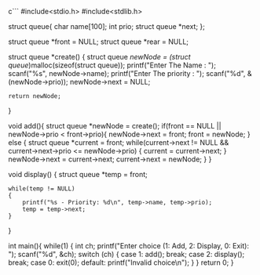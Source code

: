 c```
#include<stdio.h>
#include<stdlib.h>

struct queue{
    char name[100];
    int prio;
    struct queue *next;
};

struct queue *front = NULL;
struct queue *rear = NULL;

struct queue *create()
{
    struct queue *newNode = (struct queue*)malloc(sizeof(struct queue));
    printf("Enter The Name : ");
    scanf("%s", newNode->name);
    printf("Enter The priority : ");
    scanf("%d", &(newNode->prio));
    newNode->next = NULL;

    return newNode;
}

void add(){
    struct queue *newNode = create();
    if(front == NULL || newNode->prio < front->prio){
        newNode->next = front;
        front = newNode;
    } else {
        struct queue *current = front;
        while(current->next != NULL && current->next->prio <= newNode->prio) {
            current = current->next;
        }
        newNode->next = current->next;
        current->next = newNode;
    }
}

void display()
{
    struct queue *temp = front;

    while(temp != NULL)
    {
        printf("%s - Priority: %d\n", temp->name, temp->prio);
        temp = temp->next;
    }
}

int main(){
    while(1)
    {
        int ch;
        printf("Enter choice (1: Add, 2: Display, 0: Exit): ");
        scanf("%d", &ch);
        switch (ch)
        {
            case 1: 
                add();
                break;
            case 2: 
                display();
                break;
            case 0:
                exit(0);
            default:
                printf("Invalid choice\n");
        }
    }
    return 0;
}
